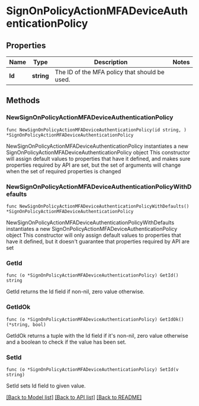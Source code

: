 # SignOnPolicyActionMFADeviceAuthenticationPolicy

## Properties

Name | Type | Description | Notes
------------ | ------------- | ------------- | -------------
**Id** | **string** | The ID of the MFA policy that should be used. | 

## Methods

### NewSignOnPolicyActionMFADeviceAuthenticationPolicy

`func NewSignOnPolicyActionMFADeviceAuthenticationPolicy(id string, ) *SignOnPolicyActionMFADeviceAuthenticationPolicy`

NewSignOnPolicyActionMFADeviceAuthenticationPolicy instantiates a new SignOnPolicyActionMFADeviceAuthenticationPolicy object
This constructor will assign default values to properties that have it defined,
and makes sure properties required by API are set, but the set of arguments
will change when the set of required properties is changed

### NewSignOnPolicyActionMFADeviceAuthenticationPolicyWithDefaults

`func NewSignOnPolicyActionMFADeviceAuthenticationPolicyWithDefaults() *SignOnPolicyActionMFADeviceAuthenticationPolicy`

NewSignOnPolicyActionMFADeviceAuthenticationPolicyWithDefaults instantiates a new SignOnPolicyActionMFADeviceAuthenticationPolicy object
This constructor will only assign default values to properties that have it defined,
but it doesn't guarantee that properties required by API are set

### GetId

`func (o *SignOnPolicyActionMFADeviceAuthenticationPolicy) GetId() string`

GetId returns the Id field if non-nil, zero value otherwise.

### GetIdOk

`func (o *SignOnPolicyActionMFADeviceAuthenticationPolicy) GetIdOk() (*string, bool)`

GetIdOk returns a tuple with the Id field if it's non-nil, zero value otherwise
and a boolean to check if the value has been set.

### SetId

`func (o *SignOnPolicyActionMFADeviceAuthenticationPolicy) SetId(v string)`

SetId sets Id field to given value.



[[Back to Model list]](../README.md#documentation-for-models) [[Back to API list]](../README.md#documentation-for-api-endpoints) [[Back to README]](../README.md)



